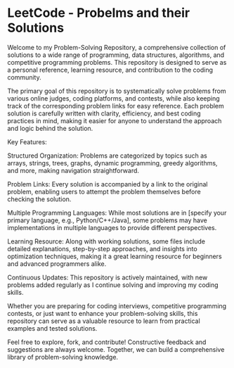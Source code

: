 # LeetCode - Probelms and their Solutions 
Welcome to my Problem-Solving Repository, a comprehensive collection of solutions to a wide range of programming, data structures, algorithms, and competitive programming problems. This repository is designed to serve as a personal reference, learning resource, and contribution to the coding community.

The primary goal of this repository is to systematically solve problems from various online judges, coding platforms, and contests, while also keeping track of the corresponding problem links for easy reference. Each problem solution is carefully written with clarity, efficiency, and best coding practices in mind, making it easier for anyone to understand the approach and logic behind the solution.

Key Features:

Structured Organization: Problems are categorized by topics such as arrays, strings, trees, graphs, dynamic programming, greedy algorithms, and more, making navigation straightforward.

Problem Links: Every solution is accompanied by a link to the original problem, enabling users to attempt the problem themselves before checking the solution.

Multiple Programming Languages: While most solutions are in [specify your primary language, e.g., Python/C++/Java], some problems may have implementations in multiple languages to provide different perspectives.

Learning Resource: Along with working solutions, some files include detailed explanations, step-by-step approaches, and insights into optimization techniques, making it a great learning resource for beginners and advanced programmers alike.

Continuous Updates: This repository is actively maintained, with new problems added regularly as I continue solving and improving my coding skills.

Whether you are preparing for coding interviews, competitive programming contests, or just want to enhance your problem-solving skills, this repository can serve as a valuable resource to learn from practical examples and tested solutions.

Feel free to explore, fork, and contribute! Constructive feedback and suggestions are always welcome. Together, we can build a comprehensive library of problem-solving knowledge.
